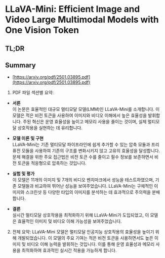 # LLaVA-Mini: Efficient Image and Video Large Multimodal Models with One Vision Token
## TL;DR
## Summary
- [https://arxiv.org/pdf/2501.03895.pdf](https://arxiv.org/pdf/2501.03895.pdf)

1. PDF 파일 섹션별 요약:

- **서론**  
  이 논문은 효율적인 대규모 멀티모달 모델(LMM)인 LLaVA-Mini를 소개합니다. 이 모델은 적은 비전 토큰을 사용하여 이미지와 비디오 이해에서 높은 효율성을 발휘합니다. 주된 혁신은 운영 효율성을 높이고 메모리 사용을 줄이는 것이며, 실제 멀티모달 상호작용을 실현하는 데 유리합니다.

- **모델 이론 및 구현**  
  LLaVA-Mini는 기존 멀티모달 파이프라인에 쉽게 추가할 수 있는 압축 모듈과 프리퓨전 모듈을 사용하여 기존의 구조를 변화시키지 않고 고유의 효율성을 달성합니다. 문제 해결을 위한 주요 접근법은 비전 토큰 수를 줄이고 필수 정보를 보존하면서 비전 토큰을 적응형으로 압축하는 것입니다.

- **실험 및 평가**  
  이 모델은 11개의 이미지 및 7개의 비디오 벤치마크에서 성능을 테스트하였으며, 기존 모델들과 비교하여 뛰어난 성능을 보여주었습니다. LLaVA-Mini는 구체적인 이미지와 스크린샷 등 다양한 타입의 이미지를 분석하는 데 효과적으로 주의력을 분배합니다.

- **결론**  
  실시간 멀티모달 상호작용을 최적화하기 위해 LLaVA-Mini가 도입되었고, 이 모델은 효율적인 이미지 및 비디오 이해 가능성을 보여주었습니다.

2. 전체 요약:
LLaVA-Mini 모델은 멀티모달 인공지능 상호작용의 효율성을 높이기 위해 개발되었습니다. 이 모델의 주요 기여는 적은 비전 토큰을 사용하면서도 높은 이미지 및 비디오 이해 능력을 발휘하는 것입니다. 이를 통해 운영 효율성과 메모리 사용을 최적화하여 효과적인 실시간 적용을 가능하게 합니다.